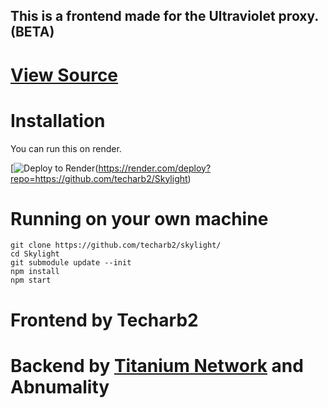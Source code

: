 <h2>This is a frontend made for the Ultraviolet proxy. (BETA)</h2>

# <a href='https://github.com/titaniumnetwork-dev/ultraviolet-node'>View Source</a>
# Installation
You can run this on render.

[![Deploy to Render](https://binbashbanana.github.io/deploy-buttons/buttons/render/render.svg)(https://render.com/deploy?repo=https://github.com/techarb2/Skylight)

# Running on your own machine

```
git clone https://github.com/techarb2/skylight/
cd Skylight
git submodule update --init
npm install
npm start
```
# Frontend by Techarb2
		      
# Backend by <a href="https://github.com/titaniumnetwork-dev">Titanium Network</a> and Abnumality
